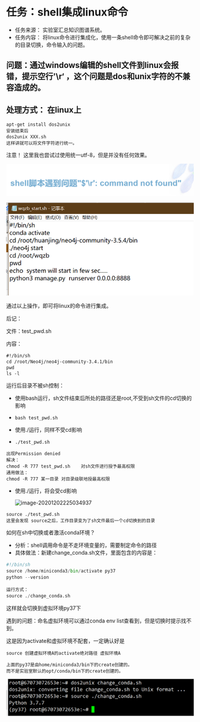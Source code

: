 # 任务：shell集成linux命令

- 任务来源： 实验室汇总知识图谱系统。
- 任务内容： 将linux命令进行集成化，使用一条shell命令即可解决之前的复杂的目录切换，命令输入的问题。

## 问题：通过windows编辑的shell文件到linux会报错，提示空行'\r‘ ，这个问题是dos和unix字符的不兼容造成的。

## 处理方式： 在linux上 

```shell
apt-get install dos2unix
安装结束后
dos2unix XXX.sh   
这样讲就可以将文件字符进行统一。
```

注意！ 这里我也尝试过使用统一utf-8，但是并没有任何效果。

![image-20201202212800298](https://raw.githubusercontent.com/hodge-ge/imgbed/main/20201202212800.png)

![image-20201202214318144](https://raw.githubusercontent.com/hodge-ge/imgbed/main/20201202214318.png)

通过以上操作，即可将linux的命令进行集成。





后记：

文件：test_pwd.sh

内容：

```shell
#!/bin/sh  
cd /root/Neo4j/neo4j-community-3.4.1/bin
pwd
ls -l
```

运行后目录不被sh控制：

- 使用bash运行，sh文件结束后所处的路径还是root,不受到sh文件的cd切换的影响   

- ```shell
  bash test_pwd.sh
  ```

- 使用./运行，同样不受cd影响

- ````shell
  ./test_pwd.sh
  ````

```
出现Permission denied
解决：
chmod -R 777 test_pwd.sh    对sh文件进行授予最高权限
通用做法：
chmod -R 777 某一目录 对目录级联地授最高权限
```
- 使用./运行，将会受cd影响

  ![image-20201202225034937](https://raw.githubusercontent.com/hodge-ge/imgbed/main/20201202225034.png)

  

```
source ./test_pwd.sh
这里会发现 source之后，工作目录变为了sh文件最后一个cd切换到的目录
```

如何在sh中切换或者激活conda环境？

- 分析：shell调用命令是不走环境变量的，需要制定命令的路径
- 具体做法：新建change_conda.sh文件，里面包含的内容是：

```python
#!/bin/sh  
source /home/miniconda3/bin/activate py37
python --version

运行方式：
source ./change_conda.sh
```

这样就会切换到虚拟环境py37下  

遇到的问题：命名虚拟环境可以通过conda env list查看到，但是切换时提示找不到。

这是因为activate和虚拟环境不配套，一定确认好是  

```
source 创建虚拟环境A的activate绝对路径 虚拟环境A 
```

```
上面的py37是由home/miniconda3/bin下的create创建的。
而不是实验室默认的opt/conda/bin下的create创建的。
```

![image-20201203100058870](https://raw.githubusercontent.com/hodge-ge/imgbed/main/20201203100058.png)









